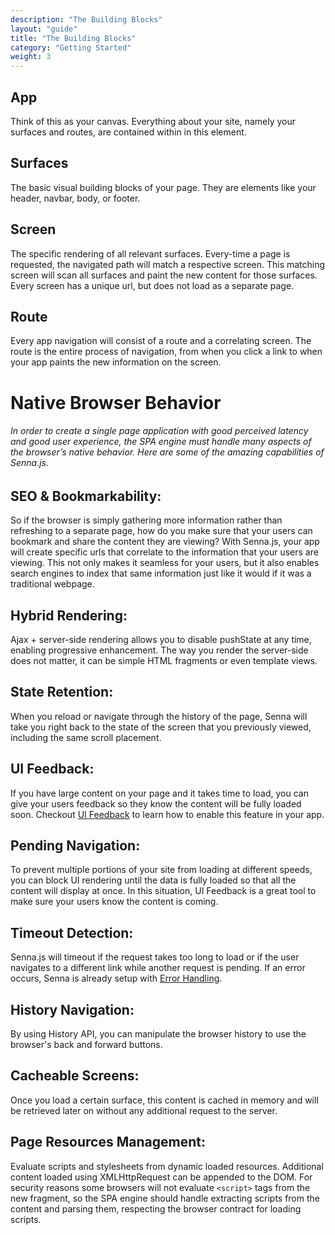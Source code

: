 ```yaml
---
description: "The Building Blocks"
layout: "guide"
title: "The Building Blocks"
category: "Getting Started"
weight: 3
---
```


<article id="App">

## App

Think of this as your canvas. Everything about your site, namely your surfaces and routes, are contained within in this element.

</article>

<article id="Surfaces">

## Surfaces

The basic visual building blocks of your page. They are elements like your header, navbar, body, or footer.

</article>

<article id="Screen">

## Screen

The specific rendering of all relevant surfaces. Every-time a page is requested, the navigated path will match a respective screen. This matching screen will scan all surfaces and paint the new content for those surfaces. Every screen has a unique url, but does not load as a separate page.

</article>

<article id="Route">

## Route

Every app navigation will consist of a route and a correlating screen. The route is the entire process of navigation, from when you click a link to when your app paints the new information on the screen.

</article>

# Native Browser Behavior

<article id="seo">

###### In order to create a single page application with good perceived latency and good user experience, the SPA engine must handle many aspects of the browser’s native behavior. Here are some of the amazing capabilities of Senna.js.

## SEO & Bookmarkability:

So if the browser is simply gathering more information rather than refreshing to a separate page, how do you make sure that your users can bookmark and share the content they are viewing? With Senna.js, your app will create specific urls that correlate to the information that your users are viewing. This not only makes it seamless for your users, but it also enables search engines to index that same information just like it would if it was a traditional webpage.

</article>

<article id="hybrid-rendering">

## Hybrid Rendering:

Ajax + server-side rendering allows you to disable pushState at any time, enabling progressive enhancement. The way you render the server-side does not matter, it can be simple HTML fragments or even template views.

</article>

<article id="state-retention">

## State Retention:

When you reload or navigate through the history of the page, Senna will take you right back to the state of the screen that you previously viewed, including the same scroll placement.

</article>

<article id="ui-feedback">

## UI Feedback:

If you have large content on your page and it takes time to load, you can give your users feedback so they know the content will be fully loaded soon. Checkout [UI Feedback](/docs/features/uiFeedback.html) to learn how to enable this feature in your app.

</article>

<article id="pending-nav">

## Pending Navigation:

To prevent multiple portions of your site from loading at different speeds, you can block UI rendering until the data is fully loaded so that all the content will display at once. In this situation, UI Feedback is a great tool to make sure your users know the content is coming.

</article>

<article id="timeout">

## Timeout Detection:

Senna.js will timeout if the request takes too long to load or if the user navigates to a different link while another request is pending. If an error occurs, Senna is already setup with [Error Handling](/docs/features/errorHandling.html).

</article>

<article id="history-nav">

## History Navigation:

By using History API, you can manipulate the browser history to use the browser's back and forward buttons.

</article>

<article id="cacheable-screens">

## Cacheable Screens:

Once you load a certain surface, this content is cached in memory and will be retrieved later on without any additional request to the server.

</article>

<article id="prm">

## Page Resources Management:

Evaluate scripts and stylesheets from dynamic loaded resources. Additional content loaded using XMLHttpRequest can be appended to the DOM. For security reasons some browsers will not evaluate `<script>` tags from the new fragment, so the SPA engine should handle extracting scripts from the content and parsing them, respecting the browser contract for loading scripts.

</article>